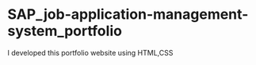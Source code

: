 # SAP_job-application-management-system_portfolio
I developed this portfolio website using HTML,CSS
